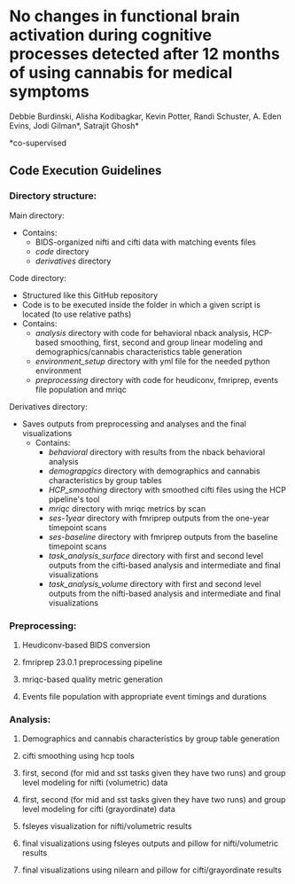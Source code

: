 # No changes in functional brain activation during cognitive processes detected after 12 months of using cannabis for medical symptoms

Debbie Burdinski, Alisha Kodibagkar, Kevin Potter, Randi Schuster, A. Eden Evins, Jodi Gilman*, Satrajit Ghosh*

*co-supervised


## Code Execution Guidelines

### Directory structure:

Main directory: 
* Contains:
  * BIDS-organized nifti and cifti data with matching events files
  * _code_ directory
  * _derivatives_ directory

Code directory: 
* Structured like this GitHub repository
* Code is to be executed inside the folder in which a given script is located (to use relative paths)
* Contains:
  * _analysis_ directory with code for behavioral nback analysis, HCP-based smoothing, first, second and group linear modeling and demographics/cannabis characteristics table generation
  * _environment_setup_ directory with yml file for the needed python environment 
  * _preprocessing_ directory with code for heudiconv, fmriprep, events file population and mriqc

Derivatives directory:
* Saves outputs from preprocessing and analyses and the final visualizations
  * Contains:
    * _behavioral_ directory with results from the nback behavioral analysis
    * _demograpgics_ directory with demographics and cannabis characteristics by group tables
    * _HCP_smoothing_ directory with smoothed cifti files using the HCP pipeline's tool
    * _mriqc_ directory with mriqc metrics by scan
    * _ses-1year_ directory with fmriprep outputs from the one-year timepoint scans
    * _ses-baseline_ directory with fmriprep outputs from the baseline timepoint scans
    * _task_analysis_surface_ directory with first and second level outputs from the cifti-based analysis and intermediate and final visualizations
    * _task_analysis_volume_ directory with first and second level outputs from the nifti-based analysis and intermediate and final visualizations


### Preprocessing:

1. Heudiconv-based BIDS conversion

2. fmriprep 23.0.1 preprocessing pipeline

3. mriqc-based quality metric generation
  
4. Events file population with appropriate event timings and durations


### Analysis:

1. Demographics and cannabis characteristics by group table generation

2. cifti smoothing using hcp tools 

3. first, second (for mid and sst tasks given they have two runs) and group level modeling for nifti (volumetric) data

4. first, second (for mid and sst tasks given they have two runs) and group level modeling for cifti (grayordinate) data

5. fsleyes visualization for nifti/volumetric results

6. final visualizations using fsleyes outputs and pillow for nifti/volumetric results

7. final visualizations using nilearn and pillow for cifti/grayordinate results


